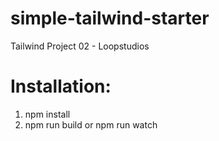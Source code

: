 # simple-tailwind-starter
Tailwind Project 02 - Loopstudios
# Installation:
1. npm install </br>
2. npm run build or npm run watch
